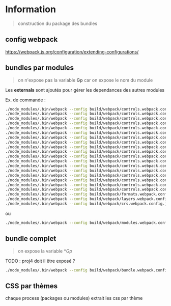 # Information

> construction du package des bundles

## config webpack

<https://webpack.js.org/configuration/extending-configurations/>

## bundles par modules

> on n'expose pas la variable **Gp**
> car on expose le nom du module

Les **externals** sont ajoutés pour gèrer les dependances des autres modules

Ex. de commande :

```sh
./node_modules/.bin/webpack --config build/webpack/controls.webpack.config.js --env entry=Drawing --mode=development
./node_modules/.bin/webpack --config build/webpack/controls.webpack.config.js --env entry=GeoportalAttribution --mode=development
./node_modules/.bin/webpack --config build/webpack/controls.webpack.config.js --env entry=Drawing --mode=development
./node_modules/.bin/webpack --config build/webpack/controls.webpack.config.js --env entry=Isocurve --mode=development
./node_modules/.bin/webpack --config build/webpack/controls.webpack.config.js --env entry=ElevationPath --mode=development
./node_modules/.bin/webpack --config build/webpack/controls.webpack.config.js --env entry=Export --mode=development
./node_modules/.bin/webpack --config build/webpack/controls.webpack.config.js --env entry=GetFeatureInfo --mode=development
./node_modules/.bin/webpack --config build/webpack/controls.webpack.config.js --env entry=LayerImport --mode=development
./node_modules/.bin/webpack --config build/webpack/controls.webpack.config.js --env entry=LayerSwitcher --mode=development
./node_modules/.bin/webpack --config build/webpack/controls.webpack.config.js --env entry=LocationSelector --mode=development
./node_modules/.bin/webpack --config build/webpack/controls.webpack.config.js --env entry=MousePosition --mode=development
./node_modules/.bin/webpack --config build/webpack/controls.webpack.config.js --env entry=ReverseGeocode --mode=development
./node_modules/.bin/webpack --config build/webpack/controls.webpack.config.js --env entry=Route --mode=development
./node_modules/.bin/webpack --config build/webpack/controls.webpack.config.js --env entry=SearchEngine --mode=development
./node_modules/.bin/webpack --config build/webpack/controls.webpack.config.js --env entry=MeasureArea --mode=development
./node_modules/.bin/webpack --config build/webpack/controls.webpack.config.js --env entry=MeasureLength --mode=development
./node_modules/.bin/webpack --config build/webpack/controls.webpack.config.js --env entry=MeasureAzimuth --mode=development
./node_modules/.bin/webpack --config build/webpack/controls.webpack.config.js --env entry=Editor --mode=development
./node_modules/.bin/webpack --config build/webpack/formats.webpack.config.js --mode=development
./node_modules/.bin/webpack --config build/webpack/layers.webpack.config.js --mode=development
./node_modules/.bin/webpack --config build/webpack/crs.webpack.config.js --mode=development
```

ou

```sh
./node_modules/.bin/webpack --config build/webpack/modules.webpack.config.js
```

## bundle complet

> on expose la variable **Gp*

TODO : proj4 doit il être exposé ?

```sh
./node_modules/.bin/webpack --config build/webpack/bundle.webpack.config.js
```

## CSS par thèmes

chaque process (packages ou modules) extrait les css par thème
